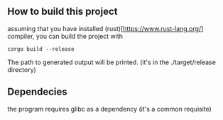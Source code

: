 ## How to build this project

assuming that you have installed (rust)[https://www.rust-lang.org/] compiler, you can build the project with
```
cargo build --release
```
The path to generated output will be printed. (it's in the ./target/release directory)

## Dependecies

the program requires glibc as a dependency (it's a common requisite)

